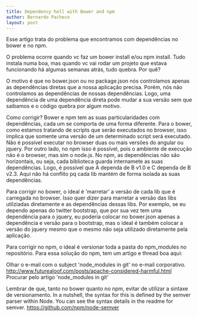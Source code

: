 ```yaml
---
title: Dependency hell with Bower and npm
author: Bernardo Pacheco
layout: post
---
```


Esse artigo trata do problema que encontramos com dependências no bower e no npm.

O problema ocorre quando vc faz um bower install e/ou npm install. Tudo instala numa boa, mas quando vc vai rodar um projeto que estava funcionando há algumas semanas atrás, tudo quebra. Por quê?

O motivo é que no bower.json ou no package.json nós controlamos apenas as dependências diretas que a nossa aplicação precisa. Porém, nós não controlamos as dependências de nossas dependências. Logo, uma dependência de uma dependência direta pode mudar a sua versão sem que saibamos e o código quebra por algum motivo.

Como corrigir?
Bower e npm tem as suas particularidades com dependências, cada um se comporta de uma forma diferente.
Para o bower, como estamos tratando de scripts que serão executados no browser, isso implica que somente uma versão de um determinado script será executado. Não é possível executar no browser duas ou mais versões do angular ou jquery. Por outro lado, no npm isso é possível, pois o ambiente de execução não é o browser, mas sim o node.js. No npm, as dependências não são horizontais, ou seja, cada biblioteca guarda internamete as suas dependências. Logo, é possível que A dependa de B v1.0 e C dependa de B v2.3. Aqui não há conflito pq cada lib mantém de forma isolada as suas dependências.

Para corrigir no bower, o ideal é 'marretar' a versão de cada lib que é carregada no browser. Isso quer dizer para marretar a versão das libs utilziadas diretamente e as dependências dessas libs. Por exemplo, se eu dependo apenas do twitter bootstrap, que por sua vez tem uma dependência para o jquery, eu poderia colocar no bower.json apenas a dependência e versão para o bootstrap, mas o ideal é também colocar a versão do jquery mesmo que o mesmo não seja utilizado diretamente pela aplicação.

Para corrigir no npm, o ideal é versionar toda a pasta do npm_modules no repositório.
Para essa solução do npm, tem um artigo e thread boa aqui:

Olhar o e-mail com o subject 'node_modules in git' no e-mail corporativo.
http://www.futurealoof.com/posts/apache-considered-harmful.html
Procurar pelo artigo 'node_modules in git'


Lembrar de que, tanto no bower quanto no npm, evitar de utilizar a sintaxe de versionamento.
In a nutshell, the syntax for this is defined by the semver parser within Node. You can see the syntax details in the readme for semver.
https://github.com/npm/node-semver
